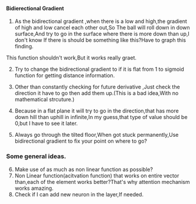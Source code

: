 #### Bidierectional Gradient
1. As the bidirectional gradient ,when there is a low and high,the gradient of high and low cancel each other out,So The ball will roll down in down surface,And try to go in the surface where there is more down than up,I don't know If there is should be something like this?Have to graph this finding.

This function shouldn't work,But it works really graet.

2. Try to change the bidirectional gradient to if it is flat from 1 to sigmoid function for getting distance information.

3. Other than constantly checking for future derivative ,Just check the direction it have to go then add them up.(This is a bad idea,With no mathematical strcuture.)

4. Because in a flat plane it will try to go in the direction,that has
more down hill than uphill in infinite,In my guess,that type of value should be 0,but I have to see it later.

5. Always go through the tilted floor,When got stuck permanently,Use bidirectional gradient to fix your point on where to go?

### Some general ideas.
6. Make use of as much as non linear function as possible?
7. Non Linear function(acitvation function) that works on entire vector than,each of the element works better?That's why attention mechanism works amazing.
8. Check if I can add new neuron in the layer,If needed.
